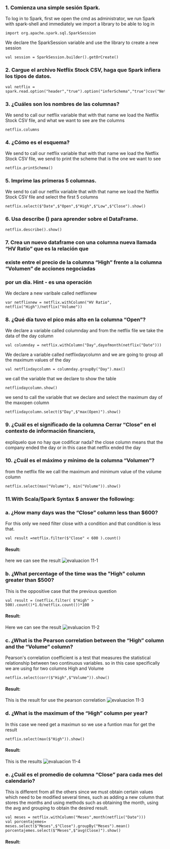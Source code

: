 ### 1. Comienza una simple sesión Spark.
To log in to Spark, first we open the cmd as administrator, we run Spark with
spark-shell and immediately we import a library to be able to log in

```
import org.apache.spark.sql.SparkSession 
```
We declare the SparkSession variable and use the library to create a new session

```
val session = SparkSession.builder().getOrCreate()
```
### 2. Cargue el archivo Netflix Stock CSV, haga que Spark infiera los tipos de datos. 
```
val netflix = spark.read.option("header","true").option("inferSchema","true")csv("Netflix_2011_2016.csv")
```

### 3. ¿Cuáles son los nombres de las columnas? 
We send to call our netflix variable that with that name we load the Netflix Stock CSV file, 
and what we want to see are the columns
```
netflix.columns
```

### 4. ¿Cómo es el esquema? 
We send to call our netflix variable that with that name we load the Netflix Stock CSV file, 
we send to print the scheme that is the one we want to see

```
netflix.printSchema()
```

### 5. Imprime las primeras 5 columnas. 
We send to call our netflix variable that with that name we load the Netflix Stock CSV file
and select the first 5 columns

```
netflix.select($"Date",$"Open",$"High",$"Low",$"Close").show()
```

### 6. Usa describe () para aprender sobre el DataFrame. 
```
netflix.describe().show()
```

### 7. Crea un nuevo dataframe con una columna nueva llamada “HV Ratio” que es la relación que  
### existe entre el precio de la columna “High” frente a la columna “Volumen” de acciones  negociadas
### por un día. Hint - es una operación 
We declare a new varibale called netflixnew
```
var netflixnew = netflix.withColumn("HV Ratio", netflix("High")/netflix("Volume"))
```

### 8. ¿Qué día tuvo el pico más alto en la columna “Open”? 
We declare a variable called columnday and from the netflix file we take the data of the day column

```
val columnday = netflix.withColumn("Day",dayofmonth(netflix("Date")))
```

We declare a variable called netflixdaycolumn and we are going to group all the maximum values ​​of the day

```
val netflixdaycolumn = columnday.groupBy("Day").max()
```

we call the variable that we declare to show the table

```
netflixdaycolumn.show()
```

we send to call the variable that we declare and select the maximum day of the maxopen column

```
netflixdaycolumn.select($"Day",$"max(Open)").show()
```

### 9. ¿Cuál es el significado de la columna Cerrar “Close” en el contexto de información financiera,  
explíquelo que no hay que codificar nada? 
the close column means that the company ended the day or in this case that netflix ended the day

### 10. ¿Cuál es el máximo y mínimo de la columna “Volumen”?
from the netflix file we call the maximum and minimum value of the volume column

```
netflix.select(max("Volume"), min("Volume")).show()
```



### 11.With Scala/Spark Syntax $ answer the following: 
### a. ¿How many days was the “Close” column less than $600? 
For this only we need filter close with a condition and that condition is less that.
```
val result =netflix.filter($"Close" < 600 ).count()
```
#### Result:
here we can see the result 
![evaluacion 11-1](https://user-images.githubusercontent.com/77422159/159494727-0804d87e-0000-406b-8ade-d85c14040920.PNG)

### b. ¿What percentage of the time was the "High" column greater than $500? 
This is the  oppositive case  that the previous question 
```
val result = (netflix.filter( $"High" > 500).count()*1.0/netflix.count())*100
```

#### Result:
Here we can see the result 
![evaluacion 11-2](https://user-images.githubusercontent.com/77422159/159494906-178436b2-2607-4ace-9349-46b951aa3bac.PNG)

### c. ¿What is the Pearson correlation between the “High” column and the “Volume” column? 
Pearson's correlation coefficient is a test that measures the statistical relationship between two continuous variables.
so in this case specifically we are using for two columns High and Volume
```
netflix.select(corr($"High",$"Volume")).show()
```
#### Result:
This is the result for use the pearson correlation
![evaluacion 11-3](https://user-images.githubusercontent.com/77422159/159494927-ccc4afca-897a-4568-ac27-6f0ddffd900c.PNG)

### d. ¿What is the maximum of the “High” column per year? 
In this case we need get a maximun so we use a funtion max for get the result
```
netflix.select(max($"High")).show()
```
#### Result:
This is the results
![evaluacion 11-4](https://user-images.githubusercontent.com/77422159/159494943-3107763f-42a7-49b9-beaa-2c169dc09505.PNG)


### e. ¿Cuál es el promedio de columna “Close” para cada mes del calendario? 
This is different from all the others since we must obtain certain values ​​which need to be modified several times, such as adding a new column that stores the months and using methods such as obtaining the month, using the avg and grouping to obtain the desired result.
```
val meses = netflix.withColumn("Meses",month(netflix("Date")))
val porcentajemes= meses.select($"Meses",$"Close").groupBy("Meses").mean()
porcentajemes.select($"Meses",$"avg(Close)").show()
```
#### Result: